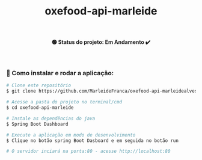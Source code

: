 <h1 align="center"> oxefood-api-marleide  </h1>

<br><h4 align="center"> 🟢 Status do projeto:  Em Andamento ✔️   </h4> <br>

### 🔧 Como instalar e rodar a aplicação:

```bash
# Clone este repositório
$ git clone https://github.com/MarleideFranca/oxefood-api-marleidealves.git

# Acesse a pasta do projeto no terminal/cmd
$ cd oxefood-api-marleide

# Instale as dependências do java
$ Spring Boot Dashboard

# Execute a aplicação em modo de desenvolvimento
$ Clique no botão spring Boot Dasboard e em seguida no botão run

# O servidor inciará na porta:80 - acesse http://localhost:80 
